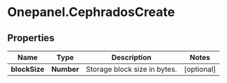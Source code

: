 # Onepanel.CephradosCreate

## Properties
Name | Type | Description | Notes
------------ | ------------- | ------------- | -------------
**blockSize** | **Number** | Storage block size in bytes. | [optional] 



